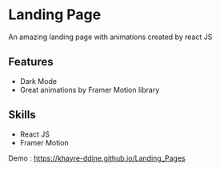 # Landing Page

An amazing landing page with animations created by react JS 

## Features
  * Dark Mode
  * Great animations by Framer Motion library

## Skills
  * React JS
  * Framer Motion

Demo : https://khayre-ddine.github.io/Landing_Pages
